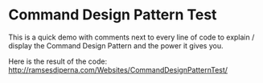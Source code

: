 # Command Design Pattern Test
This is a quick demo with comments next to every line of code to explain / display the Command Design Pattern and the power it gives you.

Here is the result of the code: http://ramsesdiperna.com/Websites/CommandDesignPatternTest/
